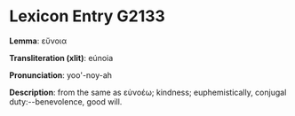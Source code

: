 # Lexicon Entry G2133

**Lemma**: εὔνοια

**Transliteration (xlit)**: eúnoia

**Pronunciation**: yoo'-noy-ah

**Description**:
from the same as εὐνοέω; kindness; euphemistically, conjugal duty:--benevolence, good will.
